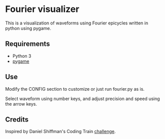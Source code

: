 # Fourier visualizer

This is a visualization of waveforms using Fourier epicycles written in python using pygame.

## Requirements
* Python 3
* [pygame](https://www.pygame.org)

## Use
Modify the CONFIG section to customize or just run fourier.py as is.

Select waveform using number keys, and adjust precision and speed using the arrow keys.

## Credits
Inspired by Daniel Shiffman's Coding Train [challenge](https://thecodingtrain.com/CodingChallenges/125-fourier-series.html).